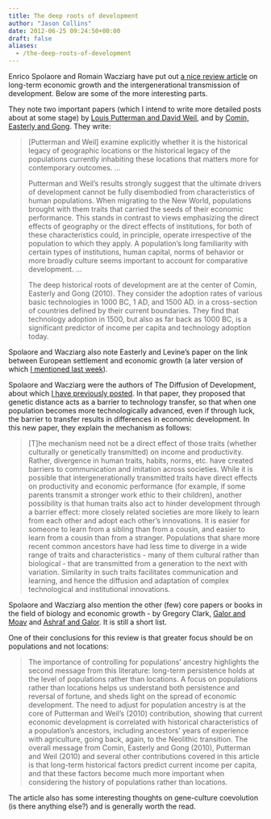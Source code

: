 ```yaml
---
title: The deep roots of development
author: "Jason Collins"
date: 2012-06-25 09:24:50+00:00
draft: false
aliases:
  - /the-deep-roots-of-development
---
```


Enrico Spolaore and Romain Wacziarg have put out [a nice review article](http://ideas.repec.org/p/tuf/tuftec/0768.html) on long-term economic growth and the intergenerational transmission of development. Below are some of the more interesting parts.

They note two important papers (which I intend to write more detailed posts about at some stage) by [Louis Putterman and David Weil](http://qje.oxfordjournals.org/lookup/doi/10.1162/qjec.2010.125.4.1627), and by [Comin, Easterly and Gong](http://pubs.aeaweb.org/doi/abs/10.1257/mac.2.3.65). They write:

>[Putterman and Weil] examine explicitly whether it is the historical legacy of geographic locations or the historical legacy of the populations currently inhabiting these locations that matters more for contemporary outcomes. …
>
>Putterman and Weil’s results strongly suggest that the ultimate drivers of development cannot be fully disembodied from characteristics of human populations. When migrating to the New World, populations brought with them traits that carried the seeds of their economic performance. This stands in contrast to views emphasizing the direct effects of geography or the direct effects of institutions, for both of these characteristics could, in principle, operate irrespective of the population to which they apply. A population’s long familiarity with certain types of institutions, human capital, norms of behavior or more broadly culture seems important to account for comparative development. …
>
>The deep historical roots of development are at the center of Comin, Easterly and Gong (2010). They consider the adoption rates of various basic technologies in 1000 BC, 1 AD, and 1500 AD. in a cross-section of countries defined by their current boundaries. They find that technology adoption in 1500, but also as far back as 1000 BC, is a significant predictor of income per capita and technology adoption today.

Spolaore and Wacziarg also note Easterly and Levine’s paper on the link between European settlement and economic growth (a later version of which [I mentioned last week](https://www.jasoncollins.blog/europeans-and-economic-growth/)).

Spolaore and Wacziarg were the authors of The Diffusion of Development, about which [I have previously posted](https://www.jasoncollins.blog/genetic-distance-and-economic-development/). In that paper, they proposed that genetic distance acts as a barrier to technology transfer, so that when one population becomes more technologically advanced, even if through luck, the barrier to transfer results in differences in economic development. In this new paper, they explain the mechanism as follows:

>[T]he mechanism need not be a direct effect of those traits (whether culturally or genetically transmitted) on income and productivity. Rather, divergence in human traits, habits, norms, etc. have created barriers to communication and imitation across societies. While it is possible that intergenerationally transmitted traits have direct effects on productivity and economic performance (for example, if some parents transmit a stronger work ethic to their children), another possibility is that human traits also act to hinder development through a barrier effect: more closely related societies are more likely to learn from each other and adopt each other’s innovations. It is easier for someone to learn from a sibling than from a cousin, and easier to learn from a cousin than from a stranger. Populations that share more recent common ancestors have had less time to diverge in a wide range of traits and characteristics - many of them cultural rather than biological - that are transmitted from a generation to the next with variation. Similarity in such traits facilitates communication and learning, and hence the diffusion and adaptation of complex technological and institutional innovations.

Spolaore and Wacziarg also mention the other (few) core papers or books in the field of biology and economic growth - by Gregory Clark, [Galor and Moav](https://www.jasoncollins.blog/economic-growth-and-evolution-parental-preference-for-quality-and-quantity-of-offspring/) and [Ashraf and Galor](https://www.jasoncollins.blog/the-out-of-africa-hypothesis-human-genetic-diversity-and-comparative-economic-development/). It is still a short list.

One of their conclusions for this review is that greater focus should be on populations and not locations:

>The importance of controlling for populations’ ancestry highlights the second message from this literature: long-term persistence holds at the level of populations rather than locations. A focus on populations rather than locations helps us understand both persistence and reversal of fortune, and sheds light on the spread of economic development. The need to adjust for population ancestry is at the core of Putterman and Weil’s (2010) contribution, showing that current economic development is correlated with historical characteristics of a population’s ancestors, including ancestors’ years of experience with agriculture, going back, again, to the Neolithic transition. The overall message from Comin, Easterly and Gong (2010), Putterman and Weil (2010) and several other contributions covered in this article is that long-term historical factors predict current income per capita, and that these factors become much more important when considering the history of populations rather than locations.

The article also has some interesting thoughts on gene-culture coevolution (is there anything else?) and is generally worth the read.

